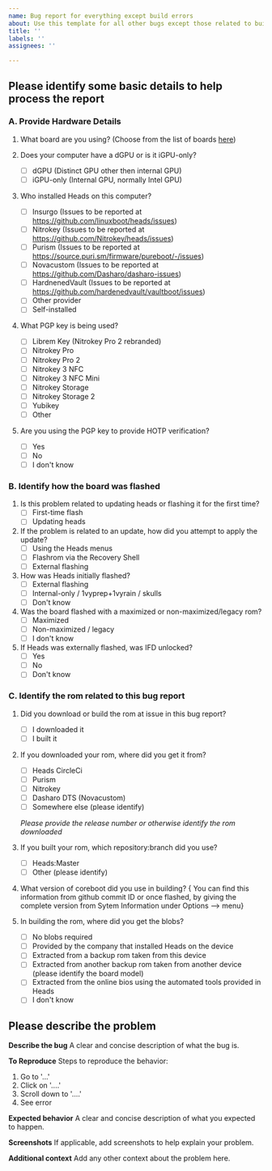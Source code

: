 ```yaml
---
name: Bug report for everything except build errors
about: Use this template for all other bugs except those related to building heads
title: ''
labels: ''
assignees: ''

---
```


## Please identify some basic details to help process the report

### A. Provide Hardware Details

1. What board are you using? (Choose from the list of boards [here](https://github.com/eganonoa/heads/tree/master/boards))

2. Does your computer have a dGPU or is it iGPU-only?
    - [ ] dGPU (Distinct GPU other then internal GPU)
    - [ ] iGPU-only (Internal GPU, normally Intel GPU)

3. Who installed Heads on this computer?
    - [ ] Insurgo (Issues to be reported at https://github.com/linuxboot/heads/issues)
    - [ ] Nitrokey (Issues to be reported at https://github.com/Nitrokey/heads/issues)
    - [ ] Purism (Issues to be reported at https://source.puri.sm/firmware/pureboot/-/issues)
    - [ ] Novacustom (Issues to be reported at https://github.com/Dasharo/dasharo-issues)
    - [ ] HardnenedVault (Issues to be reported at https://github.com/hardenedvault/vaultboot/issues)
    - [ ] Other provider
    - [ ] Self-installed

4. What PGP key is being used?
    - [ ] Librem Key (Nitrokey Pro 2 rebranded)
    - [ ] Nitrokey Pro
    - [ ] Nitrokey Pro 2
    - [ ] Nitrokey 3 NFC
    - [ ] Nitrokey 3 NFC Mini
    - [ ] Nitrokey Storage
    - [ ] Nitrokey Storage 2
    - [ ] Yubikey
    - [ ] Other

5. Are you using the PGP key to provide HOTP verification?
    - [ ] Yes
    - [ ] No
    - [ ] I don't know

### B. Identify how the board was flashed

1. Is this problem related to updating heads or flashing it for the first time?
    - [ ] First-time flash
    - [ ] Updating heads 

2. If the problem is related to an update, how did you attempt to apply the update?
    - [ ] Using the Heads menus
    - [ ] Flashrom via the Recovery Shell
    - [ ] External flashing

3. How was Heads initially flashed?
    - [ ] External flashing
    - [ ] Internal-only / 1vyprep+1vyrain / skulls
    - [ ] Don't know

4. Was the board flashed with a maximized or non-maximized/legacy rom?
    - [ ] Maximized
    - [ ] Non-maximized / legacy
    - [ ] I don't know

5. If Heads was externally flashed, was IFD unlocked?
    - [ ] Yes
    - [ ] No
    - [ ] Don't know

### C. Identify the rom related to this bug report

1. Did you download or build the rom at issue in this bug report?
    - [ ] I downloaded it
    - [ ] I built it

2. If you downloaded your rom, where did you get it from?
    - [ ] Heads CircleCi
    - [ ] Purism
    - [ ] Nitrokey
    - [ ] Dasharo DTS (Novacustom)
    - [ ] Somewhere else (please identify)

    *Please provide the release number or otherwise identify the rom downloaded*

3. If you built your rom, which repository:branch did you use?
    - [ ] Heads:Master
    - [ ] Other (please identify)

4. What version of coreboot did you use in building?
{ You can find this information from github commit ID or once flashed, by giving the complete version from Sytem Information under Options --> menu}

5. In building the rom, where did you get the blobs?
    - [ ] No blobs required
    - [ ] Provided by the company that installed Heads on the device
    - [ ] Extracted from a backup rom taken from this device
    - [ ] Extracted from another backup rom taken from another device (please identify the board model)
    - [ ] Extracted from the online bios using the automated tools provided in Heads
    - [ ] I don't know

## Please describe the problem

**Describe the bug**
A clear and concise description of what the bug is.

**To Reproduce**
Steps to reproduce the behavior:
1. Go to '...'
2. Click on '....'
3. Scroll down to '....'
4. See error

**Expected behavior**
A clear and concise description of what you expected to happen.

**Screenshots**
If applicable, add screenshots to help explain your problem.

**Additional context**
Add any other context about the problem here.
